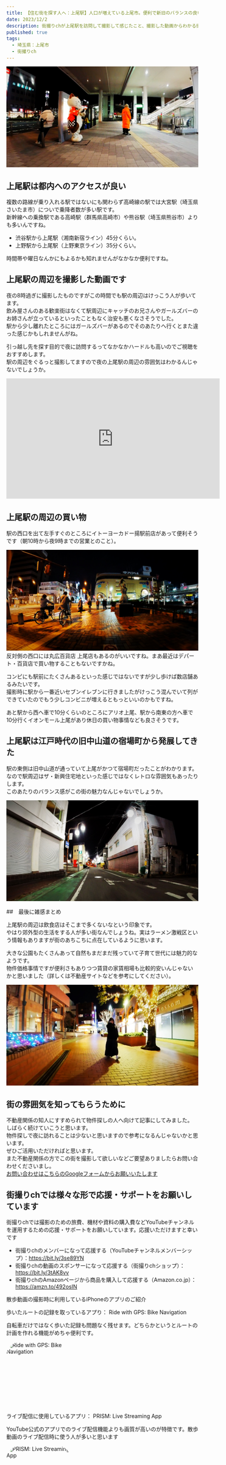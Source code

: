 ```yaml
---
title: 【住む街を探す人へ：上尾駅】人口が増えている上尾市。便利で新旧のバランスの良い街並みが魅力（埼玉県上尾市）
date: 2023/12/2
description: 街撮りchが上尾駅を訪問して撮影して感じたこと、撮影した動画からわかる街の雰囲気で住む街を探す人の参考になるかと思います。
published: true
tags:
  - 埼玉県：上尾市
  - 街撮りch
---
```


![上尾駅の西口](/images/2023/12/ageo-002.jpg "上尾駅の西口")

## 上尾駅は都内へのアクセスが良い

複数の路線が乗り入れる駅ではないにも関わらず高崎線の駅では大宮駅（埼玉県さいたま市）についで乗降者数が多い駅です。  
新幹線への乗換駅である高崎駅（群馬県高崎市）や熊谷駅（埼玉県熊谷市）よりも多いんですね。  

* 渋谷駅から上尾駅（湘南新宿ライン）45分くらい。
* 上野駅から上尾駅（上野東京ライン）35分くらい。

時間帯や曜日なんかにもよるかも知れませんがなかなか便利ですね。

## 上尾駅の周辺を撮影した動画です

夜の8時過ぎに撮影したものですがこの時間でも駅の周辺はけっこう人が歩いてます。  
飲み屋さんのある歓楽街はなくて駅周辺にキャッチのお兄さんやガールズバーのお姉さんが立っているといったこともなく治安も悪くなさそうでした。  
駅から少し離れたところにはガールズバーがあるのでそのあたりへ行くとまた違った感じかもしれませんがね。

引っ越し先を探す目的で夜に訪問するってなかなかハードルも高いのでご視聴をおすすめします。  
駅の周辺をぐるっと撮影してますので夜の上尾駅の周辺の雰囲気はわかるんじゃないでしょうか。

<div class="youtube">
<iframe width="560" height="315" src="https://www.youtube.com/embed/ukI_M3v2QGk?si=p8fqXAtloCdIDOFQ" title="YouTube video player" frameborder="0" allow="accelerometer; autoplay; clipboard-write; encrypted-media; gyroscope; picture-in-picture; web-share" allowfullscreen></iframe>
</div>

<!-- more -->

## 上尾駅の周辺の買い物

駅の西口を出て左手すぐのところにイトーヨーカドー揚駅前店があって便利そうです（朝10時から夜9時までの営業とのこと）。  

![上尾駅の東口の百貨店](/images/2023/12/ageo-003.jpg "上尾駅の東口の百貨店")
反対側の西口には丸広百貨店 上尾店もあるのがいいですね。まあ最近はデパート・百貨店で買い物することもないですかね。  

コンピにも駅前にたくさんあるといった感じではないですが少し歩けば数店舗あるみたいです。  
撮影時に駅から一番近いセブンイレブンに行きましたがけっこう混んでいて列ができていたのでもう少しコンビニが増えるともっといいのかもですね。

あと駅から西へ車で10分くらいのところにアリオ上尾、駅から南東の方へ車で10分行くイオンモール上尾があり休日の買い物事情なども良さそうです。

## 上尾駅は江戸時代の旧中山道の宿場町から発展してきた

駅の東側は旧中山道が通っていて上尾がかつて宿場町だったことがわかります。  
なので駅周辺はザ・新興住宅地といった感じではなくレトロな雰囲気もあったりします。  
このあたりのバランス感がこの街の魅力なんじゃないでしょうか。

![上尾駅の東口の商店街](/images/2023/12/ageo-004.jpg "上尾駅の東口の商店街")

##　最後に雑感まとめ

上尾駅の周辺は飲食店はそこまで多くないなという印象です。  
やはり郊外型の生活をする人が多い街なんでしょうね。実はラーメン激戦区という情報もありますが街のあちこちに点在しているように思います。  

大きな公園もたくさんあって自然もまだまだ残っていて子育て世代には魅力的なようです。  
物件価格事情ですが便利さもありつつ賃貸の家賃相場も比較的安いんじゃないかと思いました（詳しくは不動産サイトなどを参考にしてください）。

![上尾駅の西口の商店街](/images/2023/12/ageo-001.jpg "上尾駅の西口の商店街")

## 街の雰囲気を知ってもらうために

不動産関係の知人にすすめられて物件探しの人へ向けて記事にしてみました。  
しばらく続けていこうと思います。  
物件探しで夜に訪れることは少ないと思いますので参考になるんじゃないかと思います。  
ぜひご活用いただければと思います。  
また不動産関係の方でこの街を撮影して欲しいなどご要望ありましたらお問い合わせくださいまし。  
[お問い合わせはこちらのGoogleフォームからお願いいたします](https://forms.gle/MgDpDDxfiXJH5sEMA)

## 街撮りchでは様々な形で応援・サポートをお願いしています

街撮りchでは撮影のための旅費、機材や資料の購入費などYouTubeチャンネルを運用するための応援・サポートをお願いしています。応援いただけますと幸いです

* 街撮りchのメンバーになって応援する（YouTubeチャンネルメンバーシップ）：https://bit.ly/3se89YN
* 街撮りchの動画のスポンサーになって応援する（街撮りchショップ）：https://bit.ly/3tAK8vv
* 街撮りchのAmazonページから商品を購入して応援する（Amazon.co.jp）：https://amzn.to/492osIN

<div class="app-info">
<p class="h2">散歩動画の撮影時に利用しているiPhoneのアプリのご紹介</p>
</div>
<div class="app-info">
<p class="h3">歩いたルートの記録を取っているアプり： Ride with GPS: Bike Navigation</p>
<p class="text">自転車だけではなく歩いた記録も問題なく残せます。どちらかというとルートの計画を作れる機能がめちゃ便利です。</p>
<a href="https://apps.apple.com/jp/app/ride-with-gps-bike-navigation/id893687399?itscg=30200&amp;itsct=apps_box_appicon" style="width: 170px; height: 170px; border-radius: 22%; overflow: hidden; display: inline-block; vertical-align: middle;"><img src="https://is1-ssl.mzstatic.com/image/thumb/Purple116/v4/0d/ae/8d/0dae8d61-de41-82f9-7db3-e5f556dec237/AppIcon-0-1x_U007emarketing-0-7-0-85-220.png/540x540bb.jpg" alt="Ride with GPS: Bike Navigation" style="width: 170px; height: 170px; border-radius: 22%; overflow: hidden; display: inline-block; vertical-align: middle;"></a>
</div>

<div class="app-info">
<p class="h3">ライブ配信に使用しているアプリ： PRISM: Live Streaming App</p>
<p class="text">YouTube公式のアプリでのライブ配信機能よりも画質が高いのが特徴です。散歩動画のライブ配信時に使う人が多いと思います</p>
<a href="https://apps.apple.com/jp/app/prism-live-streaming-app/id1319056339?itscg=30200&amp;itsct=apps_box_appicon" style="width: 170px; height: 170px; border-radius: 22%; overflow: hidden; display: inline-block; vertical-align: middle;"><img src="https://is1-ssl.mzstatic.com/image/thumb/Purple116/v4/c0/4c/5c/c04c5cc5-bf2d-2f2a-d1db-e92e43a3c43a/AppIcon-1x_U007emarketing-0-7-0-85-220.png/540x540bb.jpg" alt="PRISM: Live Streaming App" style="width: 170px; height: 170px; border-radius: 22%; overflow: hidden; display: inline-block; vertical-align: middle;"></a>
</div>

<div class="app-info">
<p class="h3">標準カメラもいいけど映像撮影アプリ: Blackmagic Camera</p>
<p class="text">動画編集をDaVinci Resolveでしている人は特に便利だと思います。標準カメラもいいんですが設定も細かくできるのが良いです</p>
<a href="https://apps.apple.com/jp/app/blackmagic-camera/id6449580241?itscg=30200&amp;itsct=apps_box_appicon" style="width: 170px; height: 170px; border-radius: 22%; overflow: hidden; display: inline-block; vertical-align: middle;"><img src="https://is1-ssl.mzstatic.com/image/thumb/Purple116/v4/08/50/8c/08508c82-9c60-0e8e-8511-765d6e2b5898/AppIcon-1x_U007emarketing-0-8-0-85-220.png/540x540bb.jpg" alt="Blackmagic Camera" style="width: 170px; height: 170px; border-radius: 22%; overflow: hidden; display: inline-block; vertical-align: middle;"></a>
</div>